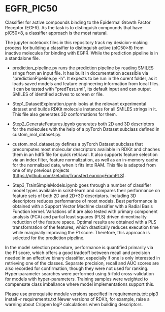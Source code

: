 # EGFR_PIC50
Classifier for active compounds binding to the Epidermal Growth Factor Receptor (EGFR).
As the task is to distinguish compounds that have pIC50>8, a classifier approach
is the most natural.

The jupyter notebook files in this repository track my desicion-making process
for building a classifier to distinguish active (pIC50>8) from inactive molecules
for binding with EGFR. While the prediction pipeline is in a standalone file.

- prediction_pipeline.py runs the prediction pipeline by reading SMILES srings from
an input file. It has built in documentation acessible via "predictionPipeline.py -h".
It expects to be run in the curent folder, as it loads saved models and feature
engineering information from local files. It can be tested with "predTest.smi",
its default input and can output SMILES of identified actives to screen or file.

- Step1_DatasetExploration.ipynb looks at the relevant experimental dataset and
builds RDKit molecule instances for all SMILES strings in it. This file also
generates 3D conformations for them.

- Step2_GenerateFeatures.ipynb generates both 2D and 3D descriptors for the molecules
with the help of a pyTorch Dataset subclass defined in custom_mol_dataset.py.

- custom_mol_dataset.py defines a pyTorch Dataset subclass that precomputes most molecular
descriptors available in RDKit and chaches them in an hdf5 file for quick retriaval.
It also supports feature selection via an index filter, feature normalization,
as well as an in-memory cache for the normalized data, when it fits into RAM.
This file is adapted from one of my previous projects (https://github.com/zetadin/TransferLearningFromPLS).

- Step3_TrainSimpleModels.ipynb goes through a number of classifier model types available in
scikit-learn and compares their performance on feature sets of both 2D and 2D+3D descriptors.
Including 3D descriptors reduces performance of most models. Best performance is obtained with
a Support Vector Machine classifier with a Radial Basis Function kernel.
Variations of it are also tested with primary component analysis (PCA) and
partial least squares (PLS) driven dimentinality reduction of the feature space.
Optimal results are obtained with a PLS transformation of the features,
which drastically reduces execution time while marginally improving the F1 score.
Therefore, this approach is selected for the prediction pipeline.

In the model selection procedure, performance is quantified primarily via the F1 score,
which offers a good tradeoff between recall and precision needed in an effective binary classifier,
especially if one is only interested in retrieving one of the classes.
Separate precision, recall and AUC scores are also recorded for confirmation,
though they were not used for ranking.
Hyper-parameter searches were performed using 5-fold cross-validation for models with
hyper-parameters. Training samples were weighted to compensate class imballance where model
implementations support this.


Please use prerequisite module versions specified in requirements.txt: 
	pip3 install -r requirements.txt
Newer versions of RDKit, for example, raise a warning about Crippen logP calculations
when building descriptors.
